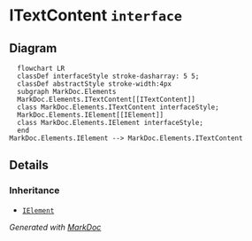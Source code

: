 # ITextContent `interface`

## Diagram
```mermaid
  flowchart LR
  classDef interfaceStyle stroke-dasharray: 5 5;
  classDef abstractStyle stroke-width:4px
  subgraph MarkDoc.Elements
  MarkDoc.Elements.ITextContent[[ITextContent]]
  class MarkDoc.Elements.ITextContent interfaceStyle;
  MarkDoc.Elements.IElement[[IElement]]
  class MarkDoc.Elements.IElement interfaceStyle;
  end
MarkDoc.Elements.IElement --> MarkDoc.Elements.ITextContent
```

## Details
### Inheritance
 - [
`IElement`
](./IElement.md)

*Generated with* [*MarkDoc*](https://github.com/hailstorm75/MarkDoc.Core)
